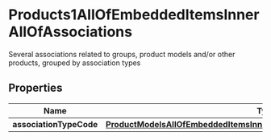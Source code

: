 

# Products1AllOfEmbeddedItemsInnerAllOfAssociations

Several associations related to groups, product models and/or other products, grouped by association types

## Properties

| Name | Type | Description | Notes |
|------------ | ------------- | ------------- | -------------|
|**associationTypeCode** | [**ProductModelsAllOfEmbeddedItemsInnerAllOfAssociationsAssociationTypeCode**](ProductModelsAllOfEmbeddedItemsInnerAllOfAssociationsAssociationTypeCode.md) |  |  [optional] |



